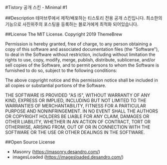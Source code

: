 #Tistory 공개 스킨 - Minimal #1

##Description
테마브루에서 제작/배포하는 티스토리 전용 공개 스킨입니다.
최소한의 기능으로 사진위주의 포스팅을 등록하는 블로거에게 최적화 되어있습니다.

##License
The MIT License.
Copyright 2019 ThemeBrew

Permission is hereby granted, free of charge, to any person obtaining a copy of this software and associated documentation files (the "Software"), to deal in the Software without restriction, including without limitation the rights to use, copy, modify, merge, publish, distribute, sublicense, and/or sell copies of the Software, and to permit persons to whom the Software is furnished to do so, subject to the following conditions:

The above copyright notice and this permission notice shall be included in all copies or substantial portions of the Software.

THE SOFTWARE IS PROVIDED "AS IS", WITHOUT WARRANTY OF ANY KIND, EXPRESS OR IMPLIED, INCLUDING BUT NOT LIMITED TO THE WARRANTIES OF MERCHANTABILITY, FITNESS FOR A PARTICULAR PURPOSE AND NONINFRINGEMENT. IN NO EVENT SHALL THE AUTHORS OR COPYRIGHT HOLDERS BE LIABLE FOR ANY CLAIM, DAMAGES OR OTHER LIABILITY, WHETHER IN AN ACTION OF CONTRACT, TORT OR OTHERWISE, ARISING FROM, OUT OF OR IN CONNECTION WITH THE SOFTWARE OR THE USE OR OTHER DEALINGS IN THE SOFTWARE.

##Open Source License
- Masonry (https://masonry.desandro.com/)
- imagesLoaded (https://imagesloaded.desandro.com/)
